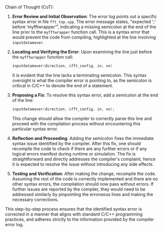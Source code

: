 Chain of Thought (CoT):

1. **Error Review and Initial Observation**:
   The error log points out a specific syntax error in file `fft_top.cpp`. The error message states, "expected ';' before ‘myfftwrapper’", indicating a missing semicolon at the end of the line prior to the `myfftwrapper` function call. This is a syntax error that would prevent the code from compiling, highlighted at the line involving `inputdatamover`.

2. **Locating and Verifying the Error**:
   Upon examining the line just before the `myfftwrapper` function call:
   ```cpp
   inputdatamover(direction, &fft_config, in, xn)
   ```
   It is evident that the line lacks a terminating semicolon. This syntax oversight is what the compiler error is pointing to, as the semicolon is critical in C/C++ to denote the end of a statement.

3. **Proposing a Fix**:
   To resolve this syntax error, add a semicolon at the end of the line:
   ```cpp
   inputdatamover(direction, &fft_config, in, xn);
   ```
   This change should allow the compiler to correctly parse this line and proceed with the compilation process without encountering this particular syntax error.

4. **Reflection and Proceeding**:
   Adding the semicolon fixes the immediate syntax issue identified by the compiler. After this fix, one should recompile the code to check if there are any further errors or if any logical errors manifest during runtime or simulation. The fix is straightforward and directly addresses the compiler's complaint, hence it is expected to resolve the issue without introducing any side effects.

5. **Testing and Verification**:
   After making the change, recompile the code. Assuming the rest of the code is correctly implemented and there are no other syntax errors, the compilation should now pass without errors. If further issues are reported by the compiler, they would need to be addressed similarly by pinpointing the erroneous lines and making the necessary corrections.

This step-by-step process ensures that the identified syntax error is corrected in a manner that aligns with standard C/C++ programming practices, and adheres strictly to the information provided by the compiler error log.